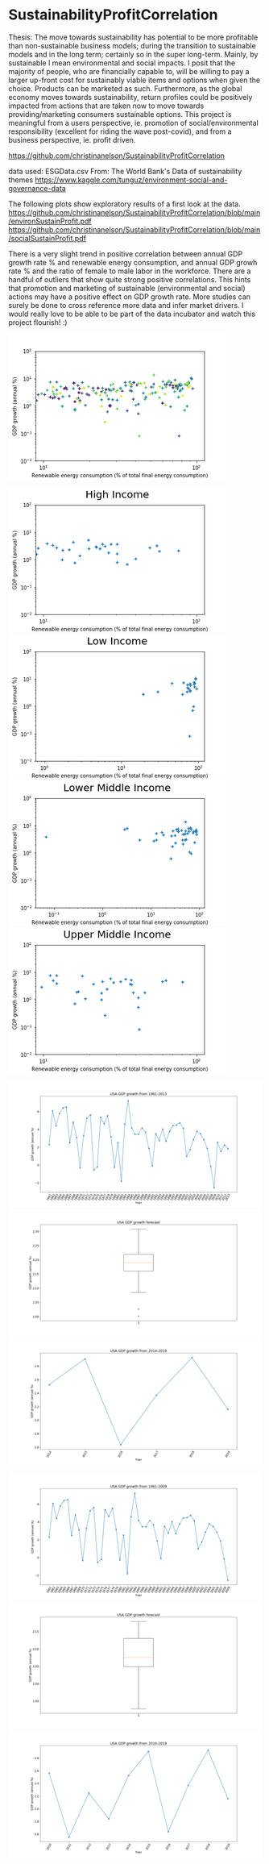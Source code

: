 # SustainabilityProfitCorrelation

Thesis: The move towards sustainability has potential to be more profitable than non-sustainable business models; during the transition to sustainable models and in the long term; certainly so in the super long-term. Mainly, by sustainable I mean environmental and social impacts. I posit that the majority of people, who are financially capable to, will be willing to pay a larger up-front cost for sustainably viable items and options when given the choice. Products can be marketed as such. Furthermore, as the global economy moves towards sustainability, return profiles could be positively impacted from actions that are taken now to move towards providing/marketing consumers sustainable options. This project is meaningful from a users perspective, ie. promotion of social/environmental responsibility (excellent for riding the wave post-covid), and from a business perspective, ie. profit driven.

https://github.com/christinanelson/SustainabilityProfitCorrelation

data used: ESGData.csv
From: The World Bank's Data of sustainability themes
https://www.kaggle.com/tunguz/environment-social-and-governance-data

The following plots show exploratory results of a first look at the data.
https://github.com/christinanelson/SustainabilityProfitCorrelation/blob/main/environSustainProfit.pdf
https://github.com/christinanelson/SustainabilityProfitCorrelation/blob/main/socialSustainProfit.pdf

There is a very slight trend in positive correlation between annual GDP growth rate % and renewable energy consumption, and annual GDP growh rate % and the ratio of female to male labor in the workforce. There are a handful of outliers that show quite strong positive correlations. This hints that promotion and marketing of sustainable (environmental and social) actions may have a positive effect on GDP growth rate. More studies can surely be done to cross reference more data and infer market drivers. I would really love to be able to be part of the data incubator and watch this project flourish! :)


![alt text](https://github.com/christinanelson/SustainabilityProfitCorrelation/blob/main/Plots/environSustainProfit.png?raw=true)

![alt text](https://github.com/christinanelson/SustainabilityProfitCorrelation/blob/main/Plots/environSustainProfit_highIncome.png?raw=true)
![alt text](https://github.com/christinanelson/SustainabilityProfitCorrelation/blob/main/Plots/environSustainProfit_lowIncome.png?raw=true)
![alt text](https://github.com/christinanelson/SustainabilityProfitCorrelation/blob/main/Plots/environSustainProfit_lowMidIncome.png?raw=true)
![alt text](https://github.com/christinanelson/SustainabilityProfitCorrelation/blob/main/Plots/environSustainProfit_uppMidIncome.png?raw=true)


![alt text](https://github.com/christinanelson/SustainabilityProfitCorrelation/blob/main/Plots/USA_GDP_timeseries_1961-2013.png?raw=true)
![alt text](https://github.com/christinanelson/SustainabilityProfitCorrelation/blob/main/Plots/boxplot-forecast-2013_USA_GDP.png?raw=true)
![alt text](https://github.com/christinanelson/SustainabilityProfitCorrelation/blob/main/Plots/USA_GDP_2014-2019_real.png?raw=true)


![alt text](https://github.com/christinanelson/SustainabilityProfitCorrelation/blob/main/Plots/USA_GDP_timeseries_1961-2009.png?raw=true)
![alt text](https://github.com/christinanelson/SustainabilityProfitCorrelation/blob/main/Plots/boxplot-forecast-2009_USA_GDP.png?raw=true)
![alt text](https://github.com/christinanelson/SustainabilityProfitCorrelation/blob/main/Plots/USA_GDP_2010-2019_real.png?raw=true)


